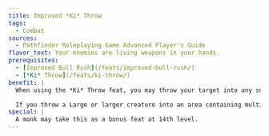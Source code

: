 ```yaml
---
title: Improved *Ki* Throw
tags:
  - Combat
sources:
  - Pathfinder Roleplaying Game Advanced Player's Guide
flavor_text: Your enemies are living weapons in your hands.
prerequisites:
  - [Improved Bull Rush](/feats/improved-bull-rush/)
  - [*Ki* Throw](/feats/ki-throw/)
benefit: |
  When using the *Ki* Throw feat, you may throw your target into any square you threaten that is occupied by another creature. Make a bull rush combat maneuver check with a --4 penalty against the secondary target. If this check succeeds, the thrown creature lands prone in the secondary target's square, while the secondary target is pushed back and knocked prone in an adjacent square. If the check fails, the thrown creature lands prone in the nearest square you threaten adjacent to the secondary target.

  If you throw a Large or larger creature into an area containing multiple secondary targets, you take an additional penalty of --4 on your combat maneuver check for each target after the first.
special: |
  A monk may take this as a bonus feat at 14th level.
---
```


